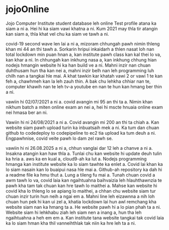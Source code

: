 # jojoOnline


Jojo Computer Institute student database leh online Test profile atana ka siam a ni a. Hei hi ka siam vawi khatna a ni. Kum 2021 may thla tir atangin kan siam a, thla khat vel chu ka siam ve tawh a ni.

covid-19 second wave len lai a ni a, mizoram chhungah pawh nimin thleng khan mi 44 an thi tawh a. Sorkarin hripui inkaidarh a thlen nasat loh nan total lockdown min puan hnan a, kan institute pawh class kan kal thei lo va, kan khar a ni. In chhungah kan inkhung nasa a, kan inkhung chhung hian nodejs hmangin website hi ka han build ve a ni. Mahni inzir nan chuan duhthusam hun tha kan nei a, mahni inzir belh nan leh programming luh chilh nan a tangkai hle mai. A khat tawkin kar khatah vawi 2 or vawi 1 te kan feh a, chawhmeh kan la leh zauh thin. A bak chu lehkha chhiar nan te, computer khawih nan te leh tv-a youtube en nan te hun kan hmang ber thin a ni.

vawiin hi 02/07/2021 a ni a. covid avangin mi 95 an thi ta a. Nimin khan nikhum batch a miten online exam an nei a, hei hi mscte hnuaia online exam nei hmasa ber an ni.

Vawiin hi ni 24/08/2021 a ni a. Covid avangin mi 200 an thi ta chiah a. Kan website siam pawh upload turin ka inbuatsaih mek a ni. Ka tum dan chuan github to codedeploy to codepipeline to ec2 tia upload ka tum deuh a ni. Engpawhnise, covid veite pawh lo dam zel rawh se.

vawiin hi ni 26.08.2025 a ni a, chhun vanglai dar 12 leh a chanve a ni a. Insakna atangin kan haw thla a. Tunlai chu kan website hi update deuh tulin ka hria a. aws ka en kual a, cloud9-ah ka lut a. Nodejs programming hmanga kan institute website ka lo siam tawhte ka enlet a. Covid lai khan ka lo siam nasain kan lo buaipui nasa hle mai a. Github-ah repository ka dah hi a readme file ka hmu thut a. Lung a tileng fu mai a. Tunah chuan covid a awm tawh lo va, covid laia kan ngaihtuahna baihvaizia leh hlauhthawnzia te pawh kha tam tak chuan kan hre tawh lo maithei a. Mahse kan  website hi  covid kha lo thleng lo se apiang lo maithei, a chhan chu website siam tur chuan inzir turin hun neih a ngai em a. Mahni line leh eizawnna a nih loh chuan hun pek hi kan ui zel a, khatia lockdown lai hun awl remchang kha website siam nan ka hmang ta a. He website pawh hi a lo pian phah ta a ni. Website siam hi lehkhabu ziah leh siam nen a inang a, hun tha leh ngaihtuahna a heh em em a. Kan institute tana website tangkai tak covid laia ka lo siam hman kha thil vanneihthlak tak niin ka hre leh ta a ni.

